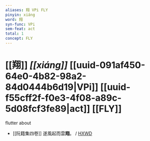 ```yaml
---
aliases: 翔 VPi FLY
pinyin: xiáng
word: 翔
syn-func: VPi
sem-feat: act
total: 1
concept: FLY 
---
```

# [[翔]] *[[xiáng]]*  [[uuid-091af450-64e0-4b82-98a2-84d0444b6d19|VPi]] [[uuid-f55cff2f-f0e3-4f08-a89c-5d08fcf3fe89|act]] [[FLY]]
flutter about
 - [[阮籍集四卷]] 遂風起而雲**翔**。 / [HXWD](https://hxwd.org/textview.html?location=CH2b1558_CHANT_004-22a.96)